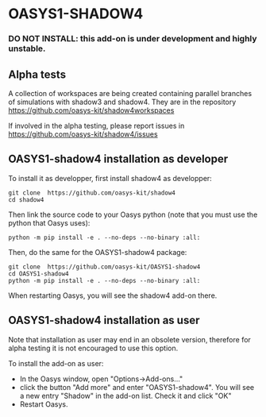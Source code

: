 # OASYS1-SHADOW4

### DO NOT INSTALL: this add-on is under development and highly unstable.

## Alpha tests
A collection of workspaces are being created containing parallel branches of simulations with shadow3 and shadow4. They are in the repository https://github.com/oasys-kit/shadow4workspaces

If involved in the alpha testing, please report issues in https://github.com/oasys-kit/shadow4/issues

## OASYS1-shadow4 installation as developer

To install it as developper, first install shadow4 as developper:
```
git clone  https://github.com/oasys-kit/shadow4
cd shadow4
```
Then link the source code to your Oasys python (note that you must use the python that Oasys uses):  
```
python -m pip install -e . --no-deps --no-binary :all:
```
Then, do the same for the OASYS1-shadow4 package: 
```
git clone  https://github.com/oasys-kit/OASYS1-shadow4
cd OASYS1-shadow4
python -m pip install -e . --no-deps --no-binary :all:
```
When restarting Oasys, you will see the shadow4 add-on there.


## OASYS1-shadow4 installation as user

Note that installation as user may end in an obsolete version, therefore for alpha testing it is not encouraged to use this option. 

To install the add-on as user: 

+ In the Oasys window, open "Options->Add-ons..."
+ click the button "Add more" and enter "OASYS1-shadow4". You will see a new entry "Shadow" in the add-on list. Check it and click "OK"
+ Restart Oasys.





## 
